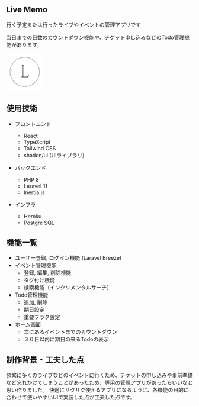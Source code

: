 ## Live Memo

行く予定または行ったライブやイベントの管理アプリです

当日までの日数のカウントダウン機能や、チケット申し込みなどのTodo管理機能があります。

<img src="./resources/js/Logo.png" style="zoom: 20%;" />

## 使用技術

-   フロントエンド

    -   React
    -   TypeScript
    -   Tailwind CSS
    -   shadcn/ui (UIライブラリ)

-   バックエンド
    -   PHP 8
    -   Laravel 11
    -   Inertia.js
-   インフラ
    -   Heroku
    -   Postgre SQL

## 機能一覧

-   ユーザー登録, ログイン機能 (Laravel Breeze)
-   イベント管理機能
    -   登録, 編集, 削除機能
    -   タグ付け機能
    -   検索機能（インクリメンタルサーチ）
-   Todo管理機能
    -   追加, 削除
    -   期日設定
    -   重要フラグ設定
-   ホーム画面
    -   次にあるイベントまでのカウントダウン
    -   ３０日以内に期日の来るTodoの表示

## 制作背景・工夫した点

頻繁に多くのライブなどのイベントに行くため、チケットの申し込みや事前準備など忘れかけてしまうことがあったため、専用の管理アプリがあったらいいなと思い作りました。
快適にサクサク使えるアプリになるように、各機能の目的に合わせて使いやすいUIで実装した点が工夫した点です。
